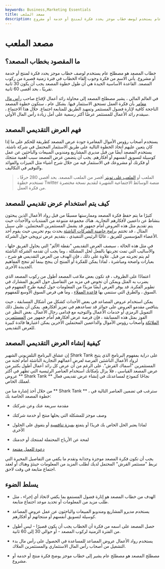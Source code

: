 ```yaml
---
keywords: Business,Marketing Essentials
title: مصعد الملعب
description: خطاب المصعد هو مصطلح عام يستخدم لوصف خطاب موجز يحدد فكرة لمنتج أو خدمة أو مشروع.
---
```


# مصعد الملعب
## ما المقصود بخطاب المصعد؟

خطاب المصعد هو مصطلح عام يستخدم لوصف خطاب موجز يحدد فكرة لمنتج أو خدمة أو مشروع. يأتي الاسم من فكرة وجوب إلقاء الخطاب في فترة زمنية قصيرة من ركوب المصعد. القاعدة الأساسية الجيدة هي أن طول خطوة المصعد يجب أن يكون 30 ثانية تقريبًا ، بحد أقصى 60 ثانية.

في العالم المالي ، يشير مصطلح المصعد إلى محاولة رائد أعمال لإقناع صاحب [رأس مال مغامر](/venturecapitalist) بأن فكرة العمل تستحق الاستثمار فيها. بشكل عام ، ستكون خطوة المصعد الناجحة كافية لإثارة فضول المستثمر وتمهيد الطريق للمتابعة اجتماع. خلال هذا الاجتماع ، سيقدم رائد الأعمال للمستثمر عرضًا أكثر رسمية على أمل زيادة رأس المال الأولي.

## فهم العرض التقديمي المصعد

يستخدم أصحاب رؤوس الأموال المغامرة جودة عرض المصعد كطريقة للحكم على ما إذا كان يتعين عليهم اتخاذ الخطوة التالية على طريق الاستثمار المحتمل في شركة ناشئة. يستخدم المصعد أيضًا من قبل مديري المشاريع ومندوبي المبيعات والباحثين عن عمل كوسيلة لتسويق أنفسهم أو أفكارهم. يجب أن يتضمن عرض المصعد سبب أهمية منتجك أو فكرتك أو مشروعك في الاستثمار فيه من خلال شرح أشياء مثل الميزات والفوائد والتوفير في التكاليف.

> الملعب أو [الملعب على تويتر](/twit-pitch) أقصر من الملعب المصعد. بحد أقصى 280 حرفًا ، تستخدم خطوة Twitter منصة الوسائط الاجتماعية الشهيرة لتقديم نسخة مختصرة من فكرة العمل.

>

## كيف يتم استخدام عرض تقديمي للمصعد

كثيرًا ما يتم حفظ فكرة المصعد وممارستها مسبقًا من قبل رواد الأعمال الذين يبحثون بنشاط عن داعمين لأفكارهم التجارية. هناك مجموعة متنوعة من المنتديات والأحداث حيث يتم تقديم مثل هذه العروض أمام جمهور قد يشمل المستثمرين المحتملين. على سبيل المثال ، قد تختتم [برامج حاضنة الشركات الناشئة](/incubatorfirm) بحدث يوم تجريبي حيث يقوم أحد الأعضاء المؤسسين للفريق ، غالبًا الرئيس التنفيذي ، بتقديم عرض ترويجي حول الشركة.

في مثل هذه الحالة ، سيصف العرض التقديمي "نقطة الألم" التي يحاول الفريق حلها ، والأساليب التي تمت تجربتها بالفعل لحل المشكلة ، وما يجب أن تقدمه الشركة الناشئة لم يتم تجربته من قبل. علاوة على ذلك ، فإن الهدف من العرض التقديمي هو شرح ، بعبارات واضحة ومباشرة ، لماذا يمكن للفكرة أو المنتج أن ينجح بينما لم تنجح المفاهيم الجديدة الأخرى.

اعتمادًا على الظروف ، قد تكون بعض ملاعب المصعد أطول من ركوب المصعد الذي يضرب به المثل ويمكن أن تخوض في مزيد من التفاصيل حول الفريق المشارك في تطوير الفكرة. قد يوفر العرض أيضًا مزيدًا من المعلومات حول كيفية طرح المفهوم في السوق ، والطرق التي ستنمي بها [قاعدة العملاء](/client-base) ، وما هي فرص السوق الأوسع للمفهوم.

يمكن استخدام عروض المصاعد في بعض الأحداث كشكل من أشكال المسابقة ، حيث يتنافس مقدمو العروض على جوائز قد تساعدهم في تعزيز أفكارهم. يمكن أن يشمل ذلك التمويل الرمزي أو خدمات الأعمال والتوجيه مع قدامى رجال الأعمال. بغض النظر عن الفوز بمثل هذه المسابقة ، فإن فرصة عرض أفكارهم أمام جمهور من [المستثمرين الملائكة](/angelinvestor) وأصحاب رؤوس الأموال والداعمين المحتملين الآخرين يمكن اعتبارها فائدة كبيرة للعرض التقديمي.

## كيفية إنشاء العرض التقديمي المصعد

إن عشاق البرنامج التلفزيوني الشهير Shark Tank على دراية بمفهوم البرنامج الذي يتيح لرواد الأعمال الناشئين الفرصة لعرض أعمالهم التجارية الناشئة أمام لجنة من المستثمرين "أسماك القرش". على الرغم من أن عرض كل رائد أعمال أطول بكثير من عرض المصعد القياسي ، فلا يزال بإمكانك استخدام العناصر الرئيسية التي تظهر في أكثر عروض ** Shark Tank ** نجاحًا كنموذج لمساعدتك في إنشاء عرض تقديمي فعال لعملك الخاص.

من خلال أخذ إشارة منا من ** Shark Tank ** ، سترغب في تضمين العناصر التالية في خطوة المصعد الخاصة بك:

- مقدمة سريعة عنك وعن شركتك

- وصف موجز للمشكلة التي يحلها منتج أو خدمة شركتك

- لماذا يعتبر الحل الخاص بك فريدًا أو يتمتع [بميزة تنافسية](/competitive_advantage) أو يتفوق على الحلول الأخرى

- لمحة عن الأرباح المحتملة لمنتجك أو خدمتك

- [دعوة للعمل مقنعة](/call-action-cta)

يجب أن تكون فكرة المصعد موجزة وجذابة وتقدم ما يكفي من التفاصيل المحيرة التي تربط "مستثمر القرش" المحتمل لديك لطلب المزيد من المعلومات حينئذٍ وهناك أو لعقد اجتماع متابعة في وقت لاحق.

## يسلط الضوء

- الهدف من خطاب المصعد هو إثارة فضول المستمع بما يكفي لاتخاذ أي إجراء ، مثل طلب مزيد من المعلومات أو تحديد موعد اجتماع متابعة.

- يستخدم مديرو المشاريع ومندوبو المبيعات والباحثون عن عمل عروض المصاعد كوسيلة لتسويق أنفسهم أو منتجاتهم أو أفكارهم.

- حصل المصعد على اسمه من فكرة أن الخطاب يجب أن يكون قصيرًا - ليس أطول من الفترة الزمنية لركوب المصعد - أو حوالي 30 إلى 60 ثانية.

- يستخدم رواد الأعمال عروض المصاعد للمساعدة في الحصول على رأس مال بدء التشغيل من أصحاب رأس المال الاستثماري والمستثمرين الملاك.

- مصطلح المصعد هو مصطلح عام يشير إلى خطاب موجز يوضح فكرة منتج أو خدمة أو مشروع.

